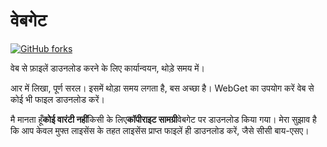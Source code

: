# वेबगेट

[![GitHub forks](https://img.shields.io/github/forks/Tyler887/WebGet?label=Fork&style=social)](https://github.com/Tyler887/WebGet/fork)

वेब से फ़ाइलें डाउनलोड करने के लिए कार्यान्वयन, थोड़े समय में।

आर में लिखा, पूर्ण सरल। इसमें थोड़ा समय लगता है, बस अच्छा है। WebGet का उपयोग करें
वेब से कोई भी फाइल डाउनलोड करें।

मै मानता हूँ**कोई वारंटी नहीं**किसी के लिए**कॉपीराइट सामग्री**वेबगेट पर डाउनलोड किया गया।
मेरा सुझाव है कि आप केवल मुफ्त लाइसेंस के तहत लाइसेंस प्राप्त फाइलें ही डाउनलोड करें, जैसे
सीसी बाय-एसए।

